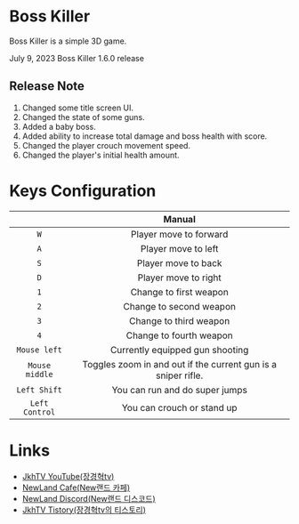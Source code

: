 # **Boss Killer**
Boss Killer is a simple 3D game.

July 9, 2023
Boss Killer 1.6.0 release

## **Release Note**

1. Changed some title screen UI.
2. Changed the state of some guns.
3. Added a baby boss.
4. Added ability to increase total damage and boss health with score.
5. Changed the player crouch movement speed.
6. Changed the player's initial health amount.

# **Keys Configuration**

| | **Manual** |
|:---:|:---:|
| `W` | Player move to forward |
| `A` | Player move to left |
| `S` | Player move to back |
| `D` | Player move to right |
| `1` | Change to first weapon |
| `2` | Change to second weapon |
| `3` | Change to third weapon |
| `4` | Change to fourth weapon |
| `Mouse left` | Currently equipped gun shooting |
| `Mouse middle` | Toggles zoom in and out if the current gun is a sniper rifle. |
| `Left Shift` | You can run and do super jumps |
| `Left Control` | You can crouch or stand up |

# **Links**

* [JkhTV YouTube(장경혁tv)](https://www.youtube.com/channel/UC0lR1aYGgOhFioC3IsazUtw)
* [NewLand Cafe(New랜드 카페)](https://cafe.naver.com/2019newland)
* [NewLand Discord(New랜드 디스코드)](https://discord.gg/2J646MaZGA)
* [JkhTV Tistory(장경혁tv의 티스토리)](https://jkhtv.tistory.com)
